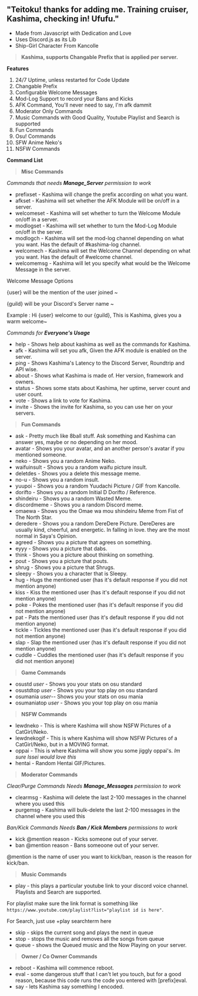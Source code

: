 ## "Teitoku! thanks for adding me. Training cruiser, Kashima, checking in! Ufufu."

* Made from Javascript with Dedication and Love
* Uses Discord.js as its Lib
* Ship-Girl Character From Kancolle 


> **Kashima, supports Changable Prefix that is applied per server.**

**Features**
1. 24/7 Uptime, unless restarted for Code Update
1. Changable Prefix
1. Configurable Welcome Messages
1. Mod-Log Support to record your Bans and Kicks
1. AFK Command, You'll never need to say, I'm afk dammit
1. Moderator Only Commands
1. Music Commands with Good Quality, Youtube Playlist and Search is supported
1. Fun Commands
1. Osu! Commands
1. SFW Anime Neko's
1. NSFW Commands

**Command List**
> **Misc Commands**

_Commands that needs **Manage_Server** permission to work_
* prefixset - Kashima will change the prefix according on what you want.
* afkset - Kashima will set whether the AFK Module will be on/off in a server.
* welcomeset - Kashima will set whether to turn the Welcome Module on/off in a server.
* modlogset - Kashima will set whether to turn the Mod-Log Module on/off in the server.
* modlogch - Kashima will set the mod-log channel depending on what you want. Has the default of #kashima-log channel.
* welcomech - Kashima will set the Welcome Channel depending on what you want. Has the default of #welcome channel.
* welcomemsg - Kashima will let you specify what would be the Welcome Message in the server.

Welcome Message Options 

{user} will be the mention of the user joined ~ 

{guild} will be your Discord's Server name ~ 

Example : Hi {user} welcome to our {guild}, This is Kashima, gives you a warm welcome~

_Commands for **Everyone's Usage**_
* help - Shows help about kashima as well as the commands for Kashima.
* afk  - Kashima will set you afk, Given the AFK module is enabled on the server.
* ping - Shows Kashima's Latency to the Discord Server, Roundtrip and API wise.
* about - Shows what Kashima is made of. Her version, framework and owners.
* status - Shows some stats about Kashima, her uptime, server count and user count.
* vote - Shows a link to vote for Kashima.
* invite - Shows the invite for Kashima, so you can use her on your servers.

> **Fun Commands**

* ask - Pretty much like 8ball stuff. Ask something and Kashima can answer yes, maybe or no depending on her mood.
* avatar - Shows you your avatar, and an another person's avatar if you mentioned someone.
* neko - Shows you a random Anime Neko.
* waifuinsult - Shows you a random waifu picture insult.
* deletdes - Shows you a delete this message meme.
* no-u - Shows you a random insult.
* yuupoi - Shows you a random Yuudachi Picture / GIF from Kancolle.
* dorifto - Shows you a random Initial D Dorifto / Reference.
* shindeiru - Shows you a random Wasted Meme.
* discordmeme - Shows you a random Discord meme.
* omaewa - Shows you the Omae wa mou shindeiru Meme from Fist of The North Star.
* deredere - Shows you a random DereDere Picture. DereDeres are usually kind, cheerful, and energetic. In falling in love. they are the most normal in Saya's Opinion.
* agreed - Shows you a picture that agrees on something.
* eyyy - Shows you a picture that dabs.
* think - Shows you a picture about thinking on something.
* pout - Shows you a picture that pouts.
* shrug - Shows you a picture that Shrugs.
* sleepy - Shows you a character that is Sleepy.
* hug - Hugs the mentioned user (has it's default response if you did not mention anyone)
* kiss - Kiss the mentioned user (has it's default response if you did not mention anyone)
* poke - Pokes the mentioned user (has it's default response if you did not mention anyone)
* pat - Pats the mentioned user (has it's default response if you did not mention anyone)
* tickle - Tickles the mentioned user (has it's default response if you did not mention anyone)
* slap - Slap the mentioned user (has it's default response if you did not mention anyone)
* cuddle - Cuddles the mentioned user (has it's default response if you did not mention anyone)

> **Game Commands**

* osustd *user* - Shows you your stats on osu standard
* osustdtop *user* - Shows you your top play on osu standard
* osumania *user*-- Shows you your stats on osu mania
* osumaniatop *user* - Shows you your top play on osu mania

> **NSFW Commands** <This wont work on non NSFW Channels>

* lewdneko - This is where Kashima will show NSFW Pictures of a CatGirl/Neko.
* lewdnekogif - This is where Kashima will show NSFW Pictures of a CatGirl/Neko, but in a MOVING format.
* oppai - This is where Kashima will show you some jiggly oppai's. *Im sure Issei would love this*
* hentai - Random Hentai GIF/Pictures.

> **Moderator Commands**

_Clear/Purge Commands Needs **Manage_Messages** permission to work_
* clearmsg <number> - Kashima will delete the last 2-100 messages in the channel where you used this
* purgemsg <number> - Kashima will bulk-delete the last 2-100 messages in the channel where you used this

_Ban/Kick Commands Needs **Ban / Kick Members** permissions to work_
* kick @mention reason - Kicks someone out of your server. 
* ban @mention reason - Bans someoone out of your server. 

@mention is the name of user you want to kick/ban, reason is the reason for kick/ban.

> **Music Commands**
* play - this plays a particular youtube link to your discord voice channel. Playlists and Search are supported. 

For playlist make sure the link format is something like `https://www.youtube.com/playlist?list="playlist id is here"`.

For Search, just use +play searchterm here

* skip - skips the current song and plays the next in queue
* stop - stops the music and removes all the songs from queue
* queue - shows the Queued music and the Now Playing on your server.

> **Owner / Co Owner Commands**
* reboot - Kashima will commence reboot.
* eval - some dangerous stuff that I can't let you touch, but for a good reason, because this code runs the code you entered with [prefix]eval.
* say - lets Kashima say something I encoded.

